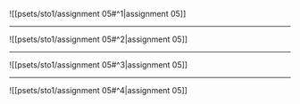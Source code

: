 ![[psets/sto1/assignment 05#^1|assignment 05]]

---

![[psets/sto1/assignment 05#^2|assignment 05]]

---

![[psets/sto1/assignment 05#^3|assignment 05]]

---

![[psets/sto1/assignment 05#^4|assignment 05]]
